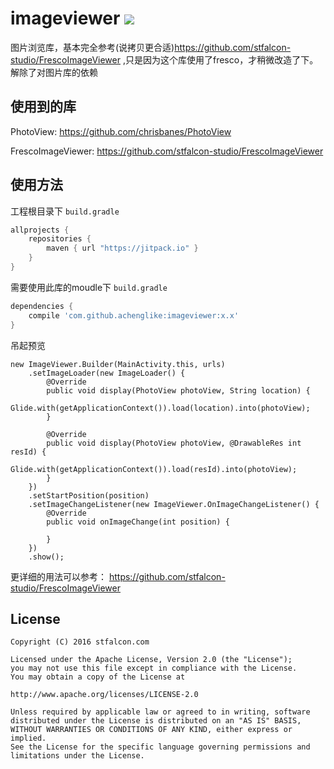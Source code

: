 # imageviewer  [![](https://jitpack.io/v/achenglike/imageviewer.svg)](https://jitpack.io/#achenglike/imageviewer)
图片浏览库，基本完全参考(说拷贝更合适)https://github.com/stfalcon-studio/FrescoImageViewer ,只是因为这个库使用了fresco，才稍微改造了下。解除了对图片库的依赖

## 使用到的库

PhotoView: https://github.com/chrisbanes/PhotoView

FrescoImageViewer: https://github.com/stfalcon-studio/FrescoImageViewer

## 使用方法

工程根目录下 `build.gradle` 

```gradle
allprojects {
	repositories {
        maven { url "https://jitpack.io" }
    }
}
```

需要使用此库的moudle下 `build.gradle`
```gradle
dependencies {
    compile 'com.github.achenglike:imageviewer:x.x'
}
```

吊起预览
```
new ImageViewer.Builder(MainActivity.this, urls)
	.setImageLoader(new ImageLoader() {
	    @Override
	    public void display(PhotoView photoView, String location) {
	        Glide.with(getApplicationContext()).load(location).into(photoView);
	    }

	    @Override
	    public void display(PhotoView photoView, @DrawableRes int resId) {
	        Glide.with(getApplicationContext()).load(resId).into(photoView);
	    }
	})
	.setStartPosition(position)
	.setImageChangeListener(new ImageViewer.OnImageChangeListener() {
	    @Override
	    public void onImageChange(int position) {
	    
	    }
	})
	.show();
```

更详细的用法可以参考：
https://github.com/stfalcon-studio/FrescoImageViewer 

## License

```
Copyright (C) 2016 stfalcon.com

Licensed under the Apache License, Version 2.0 (the "License");
you may not use this file except in compliance with the License.
You may obtain a copy of the License at

http://www.apache.org/licenses/LICENSE-2.0

Unless required by applicable law or agreed to in writing, software
distributed under the License is distributed on an "AS IS" BASIS,
WITHOUT WARRANTIES OR CONDITIONS OF ANY KIND, either express or implied.
See the License for the specific language governing permissions and
limitations under the License.

```

[FrescoImageViewer]: <https://github.com/stfalcon-studio/FrescoImageViewer>
[PhotoView]: <https://github.com/chrisbanes/PhotoView>
